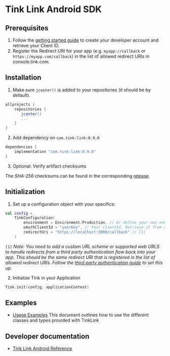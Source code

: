 # Tink Link Android SDK

## Prerequisites
1. Follow the [getting started guide](https://docs.tink.com/resources/getting-started/set-up-your-account) to create your developer account and retrieve your Client ID.
2. Register the Redirect URI for your app (e.g. `myapp://callback` or `https://myapp.com/callback`) in the list of allowed redirect URIs in console.tink.com.

## Installation

1. Make sure `jcenter()` is added to your repositories (it should be by default).

```groovy
allprojects {
    repositories {
       jcenter()
       ...
    }
}
```

2. Add dependency on `com.tink:link:0.9.0`

```groovy
dependencies {
    implementation "com.tink:link:0.9.0"
}
```

3. Optional: Verify artifact checksums

The *SHA-256* checksums can be found in the corresponding [release](https://github.com/tink-ab/tink-link-android/releases).

## Initialization

1. Set up a configuration object with your specifics:

```kotlin
val config = 
    TinkConfiguration(
        environment = Environment.Production, // Or define your own environment
        oAuthClientId = "yourKey", // Your clientId. Retrieve it from console.tink.com,
        redirectUri = "https://localhost:3000/callback" // [1]
    )
```

`[1]` _Note: You need to add a custom URL scheme or supported web URLS to handle redirects from a third party authentication flow back into your app.
This should be the same redirect URI that is registered in the list of allowed redirect URIs. Follow the [third party authentication guide](/third-party-authentication.md) to set this up._

2. Initialize Tink in your Application

```kotlin
Tink.init(config, applicationContext)
```

## Examples
- [Usage Examples](/USAGE.md) This document outlines how to use the different classes and types provided with TinkLink

## Developer documentation
- [Tink Link Android Reference](https://tink-ab.github.io/tink-link-android/)

